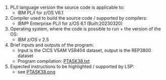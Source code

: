 1. PL/I language version the source code is applicable to:
    - IBM PL/I for z/OS V6.1
2. Compiler used to build the source code / supported by compilers:
    - IBM® Enterprise PL/I for z/OS  6.1      (Built:20230320)
3. Operating system, where the code is possible to run + the version of the OS:
    - IBM z/OS v 2.5
4. Brief inputs and outputs of the program:
    - Input is the CICS VSAM VSR404 dataset, output is the REP3800 dataset
    - Program compilation: [PTASK38.txt](PTASK38.txt)
5. Expected instructions to be highlighted / supported by LSP:
    - see [PTASK38.png](PTASK38.png)
